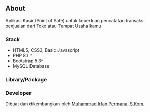 ## About

Aplikasi Kasir (Point of Sale) untuk keperluan pencatatan transaksi penjualan dari Toko atau Tempat Usaha kamu

### Stack
- HTML5, CSS3, Basic Javascript
- PHP 8.1.^
- Bootstrap 5.3^
- MySQL Database

### Library/Package


### Developer

Dibuat dan dikembangkan oleh [Muhammad Irfan Permana, S.Kom.](https://wa.me/+6283140617623)
